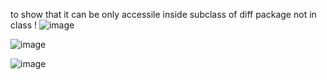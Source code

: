 to show that it can be only accessile inside subclass of diff package not in class !
![image](https://github.com/user-attachments/assets/922c8456-032a-47b8-b73d-1cc725eade76)

![image](https://github.com/user-attachments/assets/4916a25d-6321-46a6-8714-264c87d32a61)

![image](https://github.com/user-attachments/assets/c857edd0-d559-4f43-aa9b-81e205884f1d)
